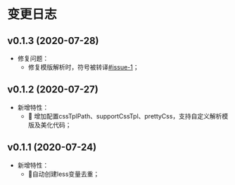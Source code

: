# 变更日志

## v0.1.3 (2020-07-28)

* 修复问题：
    - 修复模版解析时，符号被转译[#issue-1](https://github.com/zebra-team/auto-complate-color-variable/issues/1#issue-666692224)； 

## v0.1.2 (2020-07-27)

* 新增特性：
    - 🌟 增加配置cssTplPath、supportCssTpl、prettyCss，支持自定义解析模版及美化代码；

## v0.1.1 (2020-07-24)

* 新增特性：
    - 🌟自动创建less变量去重；